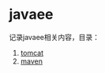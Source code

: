 # javaee

记录javaee相关内容，目录：

1. [tomcat][tomcat]
2. [maven][maven]

[tomcat]:./tomcat/tomcat.md "tomcat"
[maven]:./maven/maven.md "maven"
